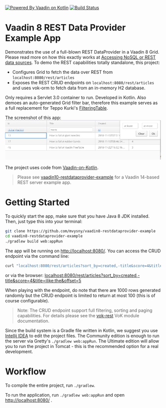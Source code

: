 [![Powered By Vaadin on Kotlin](http://vaadinonkotlin.eu/iconography/vok_badge.svg)](http://vaadinonkotlin.eu)
[![Build Status](https://travis-ci.org/mvysny/vaadin8-restdataprovider-example.svg?branch=master)](https://travis-ci.org/mvysny/vaadin8-restdataprovider-example)

# Vaadin 8 REST Data Provider Example App

Demonstrates the use of a full-blown REST DataProvider in a Vaadin 8 Grid. Please read more on
how this exactly works at [Accessing NoSQL or REST data sources](http://www.vaadinonkotlin.eu/nosql_rest_datasources.html).
To demo the REST capabilities totally standalone, this project:

* Configures Grid to fetch the data over REST from `localhost:8080/rest/articles`
* Exposes the REST CRUD endpoints on `localhost:8080/rest/articles` and uses vok-orm to fetch
data from an in-memory H2 database.

Only requires a Servlet 3.0 container to run. Developed in Kotlin. Also demoes an auto-generated
Grid filter bar, therefore this example serves as a full replacement for Teppo Kurki's
[FilteringTable](https://vaadin.com/directory/component/filteringtable).

The screenshot of this app:
![Screenshot](screenshot.png)

The project uses code from [Vaadin-on-Kotlin](http://vaadinonkotlin.eu).

> Please see [vaadin10-restdataprovider-example](https://gitlab.com/mvysny/vaadin10-restdataprovider-example)
for a Vaadin 14-based REST server example app.

# Getting Started

To quickly start the app, make sure that you have Java 8 JDK installed. Then, just type this into your terminal:

```bash
git clone https://github.com/mvysny/vaadin8-restdataprovider-example
cd vaadin8-restdataprovider-example
./gradlew build web:appRun
```

The app will be running on [http://localhost:8080/](http://localhost:8080/). You can access the CRUD endpoint via
the command line:

```bash
curl "localhost:8080/rest/articles?sort_by=created,-title&score=4&title=ilike:the&offset=5"
```

or via the browser: [localhost:8080/rest/articles?sort_by=created,-title&score=4&title=ilike:the&offset=5](http://localhost:8080/rest/articles?sort_by=created,-title&score=4&title=ilike:the&offset=5)

When playing with the endpoint, do note that there are 1000 rows generated randomly but
the CRUD endpoint is limited to return at most 100 (this is of course configurable).

> Note: The CRUD endpoint support full filtering, sorting and paging capabilities.
For details please see the [vok-rest](https://github.com/mvysny/vaadin-on-kotlin/tree/master/vok-rest)
VoK module documentation.

Since the build system is a Gradle file written in Kotlin, we suggest you use [Intellij IDEA](https://www.jetbrains.com/idea/download)
to edit the project files. The Community edition is enough to run the server
via Gretty's `./gradlew web:appRun`. The Ultimate edition will allow you to run the project in Tomcat - this is the recommended
option for a real development.

# Workflow

To compile the entire project, run `./gradlew`.

To run the application, run `./gradlew web:appRun` and open [http://localhost:8080/](http://localhost:8080/) .
